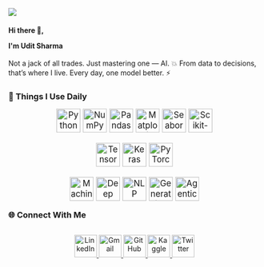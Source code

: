 <p>
<img src="https://readme-typing-svg.herokuapp.com?font=Fira+Code&size=22&pause=1000&color=00F7FF&center=true&vCenter=true&width=480&lines=Machine+Learning+Enthusiast+💡;Data+Science+Explorer+📊;Python+Lover+🐍;Always+Building+Something+Cool+🔥" />
</p>

<h4>
Hi there 👋, 
  
I'm Udit Sharma
</h4>
Not a jack of all trades. Just mastering one — AI. 💥 From data to decisions, that’s where I live.
Every day, one model better. ⚡ 




### 🧰 Things I Use Daily  

<div align="center" style="transform: scale(1.2); margin: 30px 0;">

  <!-- 🐍 Core ML & Python Stack -->
  <a href="#"><img src="https://img.shields.io/badge/Python-FFD43B?style=for-the-badge&logo=python&logoColor=blue&labelColor=101010" alt="Python" height="40"/></a>
  <a href="#"><img src="https://img.shields.io/badge/NumPy-4DABCF?style=for-the-badge&logo=numpy&logoColor=white&labelColor=101010" alt="NumPy" height="40"/></a>
  <a href="#"><img src="https://img.shields.io/badge/Pandas-150458?style=for-the-badge&logo=pandas&logoColor=white&labelColor=101010" alt="Pandas" height="40"/></a>
  <a href="#"><img src="https://img.shields.io/badge/Matplotlib-11557C?style=for-the-badge&logo=plotly&logoColor=white&labelColor=101010" alt="Matplotlib" height="40"/></a>
  <a href="#"><img src="https://img.shields.io/badge/Seaborn-4C9D9B?style=for-the-badge&logo=python&logoColor=white&labelColor=101010" alt="Seaborn" height="40"/></a>
  <a href="#"><img src="https://img.shields.io/badge/Scikit--learn-F7931E?style=for-the-badge&logo=scikit-learn&logoColor=white&labelColor=101010" alt="Scikit-learn" height="40"/></a>

  <!-- 🤖 Deep Learning Frameworks -->
  <a href="#"><img src="https://img.shields.io/badge/TensorFlow-FF6F00?style=for-the-badge&logo=tensorflow&logoColor=white&labelColor=101010" alt="TensorFlow" height="40"/></a>
  <a href="#"><img src="https://img.shields.io/badge/Keras-D00000?style=for-the-badge&logo=keras&logoColor=white&labelColor=101010" alt="Keras" height="40"/></a>
  <a href="#"><img src="https://img.shields.io/badge/PyTorch-EE4C2C?style=for-the-badge&logo=pytorch&logoColor=white&labelColor=101010" alt="PyTorch" height="40"/></a>

  <!-- 🧠 AI & Specialized Areas -->
  <a href="#"><img src="https://img.shields.io/badge/Machine%20Learning-009688?style=for-the-badge&logo=python&logoColor=white&labelColor=101010" alt="Machine Learning" height="40"/></a>
  <a href="#"><img src="https://img.shields.io/badge/Deep%20Learning-673AB7?style=for-the-badge&logo=tensorflow&logoColor=white&labelColor=101010" alt="Deep Learning" height="40"/></a>
  <a href="#"><img src="https://img.shields.io/badge/NLP-7A1FA2?style=for-the-badge&logo=openai&logoColor=white&labelColor=101010" alt="NLP" height="40"/></a>
  <a href="#"><img src="https://img.shields.io/badge/Gen%20AI-00BFA5?style=for-the-badge&logo=openai&logoColor=white&labelColor=101010" alt="Generative AI" height="40"/></a>
  <a href="#"><img src="https://img.shields.io/badge/Agentic%20AI-1E88E5?style=for-the-badge&logo=brain&logoColor=white&labelColor=101010" alt="Agentic AI" height="40"/></a>

</div>

### 🌐 Connect With Me  

<p align="center" style="margin: 30px 0;">

  <a href="[https://www.linkedin.com/in/YOUR-LINKEDIN](https://www.linkedin.com/in/udit-sharma-5533082aa/)" target="_blank">
    <img src="https://img.shields.io/badge/LinkedIn-0A66C2?style=for-the-badge&logo=linkedin&logoColor=white" height="45" alt="LinkedIn"/>
  </a>

  <a href="mailto:uditbouhare05@gmail.com" target="_blank">
    <img src="https://img.shields.io/badge/Gmail-D14836?style=for-the-badge&logo=gmail&logoColor=white" height="45" alt="Gmail"/>
  </a>

  <a href="https://github.com/uditsharma" target="_blank">
    <img src="https://img.shields.io/badge/GitHub-181717?style=for-the-badge&logo=github&logoColor=white" height="45" alt="GitHub"/>
  </a>

  <a href="https://kaggle.com/YOUR-KAGGLE" target="_blank">
    <img src="https://img.shields.io/badge/Kaggle-20BEFF?style=for-the-badge&logo=kaggle&logoColor=white" height="45" alt="Kaggle"/>
  </a>

  <a href="https://twitter.com/YOUR-TWITTER" target="_blank">
    <img src="https://img.shields.io/badge/Twitter-1DA1F2?style=for-the-badge&logo=twitter&logoColor=white" height="45" alt="Twitter"/>
  </a>

</p>



